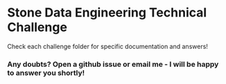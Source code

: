 # Stone Data Engineering Technical Challenge
Check each challenge folder for specific documentation and answers!

### Any doubts? Open a github issue or email me - I will be happy to answer you shortly!